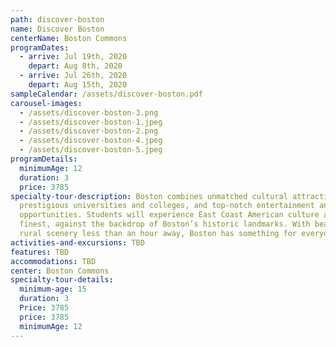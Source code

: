 ```yaml
---
path: discover-boston
name: Discover Boston
centerName: Boston Commons
programDates:
  - arrive: Jul 19th, 2020
    depart: Aug 8th, 2020
  - arrive: Jul 26th, 2020
    depart: Aug 15th, 2020
sampleCalendar: /assets/discover-boston.pdf
carousel-images:
  - /assets/discover-boston-3.png
  - /assets/discover-boston-1.jpeg
  - /assets/discover-boston-2.png
  - /assets/discover-boston-4.jpeg
  - /assets/discover-boston-5.jpeg
programDetails:
  minimumAge: 12
  duration: 3
  price: 3785
specialty-tour-description: Boston combines unmatched cultural attractions,
  prestigious universities and colleges, and top-notch entertainment and dining
  opportunities. Students will experience East Coast American culture at its
  finest, against the backdrop of Boston’s historic landmarks. With beaches and
  rural scenery less than an hour away, Boston has something for everyone.
activities-and-excursions: TBD
features: TBD
accommodations: TBD
center: Boston Commons
specialty-tour-details:
  minimum-age: 15
  duration: 3
  Price: 3785
  price: 3785
  minimumAge: 12
---
```

